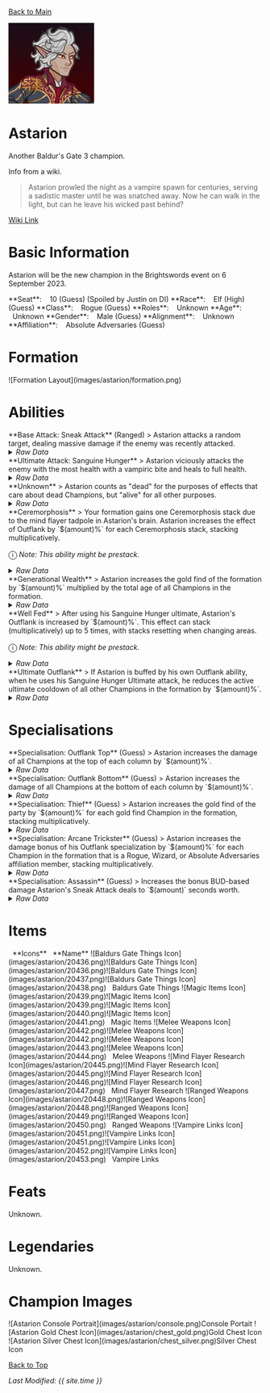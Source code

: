 [Back to Main](index.md)

![PC Portrait](images/astarion/portrait.png)

# Astarion

Another Baldur's Gate 3 champion.

Info from a wiki.
> Astarion prowled the night as a vampire spawn for centuries, serving a sadistic master until he was snatched away. Now he can walk in the light, but can he leave his wicked past behind?

[Wiki Link](https://baldursgate3.wiki.fextralife.com/Astarion)

# Basic Information

Astarion will be the new champion in the Brightswords event on 6 September 2023.

<span class="champStatsTableColumn">
    <span class="champStatsTableRow">
        <span class="champStatsTableInfoHeader">
            <span style="margin-right:4px;">**Seat**:</span>
        </span>
        <span class="champStatsTableInfoSmall">
            <span style="margin-left:8px;">10 (Guess) (Spoiled by Justin on DI)</span>
        </span>
    </span>
    <span class="champStatsTableRow">
        <span class="champStatsTableInfoHeader">
            <span style="margin-right:4px;">**Race**:</span>
        </span>
        <span class="champStatsTableInfoSmall">
            <span style="margin-left:8px;">Elf (High) (Guess)</span>
        </span>
    </span>
    <span class="champStatsTableRow">
        <span class="champStatsTableInfoHeader">
            <span style="margin-right:4px;">**Class**:</span>
        </span>
        <span class="champStatsTableInfoSmall">
            <span style="margin-left:8px;">Rogue (Guess)</span>
        </span>
    </span>
    <span class="champStatsTableRow">
        <span class="champStatsTableInfoHeader">
            <span style="margin-right:4px;">**Roles**:</span>
        </span>
        <span class="champStatsTableInfoSmall">
            <span style="margin-left:8px;">Unknown</span>
        </span>
    </span>
    <span class="champStatsTableRow">
        <span class="champStatsTableInfoHeader">
            <span style="margin-right:4px;">**Age**:</span>
        </span>
        <span class="champStatsTableInfoSmall">
            <span style="margin-left:8px;">Unknown</span>
        </span>
    </span>
    <span class="champStatsTableRow">
        <span class="champStatsTableInfoHeader">
            <span style="margin-right:4px;">**Gender**:</span>
        </span>
        <span class="champStatsTableInfoSmall">
            <span style="margin-left:8px;">Male (Guess)</span>
        </span>
    </span>
    <span class="champStatsTableRow">
        <span class="champStatsTableInfoHeader">
            <span style="margin-right:4px;">**Alignment**:</span>
        </span>
        <span class="champStatsTableInfoSmall">
            <span style="margin-left:8px;">Unknown</span>
        </span>
    </span>
    <span class="champStatsTableRow">
        <span class="champStatsTableInfoHeader">
            <span style="margin-right:4px;">**Affiliation**:</span>
        </span>
        <span class="champStatsTableInfoSmall">
            <span style="margin-left:8px;">Absolute Adversaries (Guess)</span>
        </span>
    </span>
</span>

# Formation

<span class="formationBorder">
    ![Formation Layout](images/astarion/formation.png)
</span>

# Abilities

<div markdown="1" class="abilityBorder"><div markdown="1" class="abilityBorderInner">
**Base Attack: Sneak Attack** (Ranged)
> Astarion attacks a random target, dealing massive damage if the enemy was recently attacked.
<details><summary><em>Raw Data</em></summary>
<p>
<pre>
{
    "description": "Astarion attacks a random target, dealing massive damage if the enemy was recently attacked.",
    "long_description": "",
    "damage_modifier": 1,
    "damage_types": ["ranged"],
    "graphic_id": 0,
    "target": "random",
    "aoe_radius": 0,
    "tags": ["ranged"],
    "num_targets": 1,
    "animations": [{
        "projectile_details": {
            "percent_height_offset": 10,
            "projectile_graphic_id": 20375,
            "projectile_speed": 1750,
            "hash": "ecac999b510d089e10f4e6a0edf92483",
            "rotation_speed": 720
        },
        "bonus_seconds_of_bud": 1,
        "teleport_sequence_name": "charge",
        "special_melee": "astarion",
        "shoot_offset": {
            "x": 50,
            "y": -125
        },
        "bud_override_upgrade_id": 12497,
        "type": "melee_attack",
        "shoot_sequence_name": "attack",
        "shoot_sound_id": 180,
        "shoot_frame": 5,
        "bonus_bud_threshold": 3
    }],
    "name": "Sneak Attack",
    "cooldown": 6,
    "id": 677
}
</pre>
</p>
</details>
</div></div>

<div markdown="1" class="abilityBorder"><div markdown="1" class="abilityBorderInner">
**Ultimate Attack: Sanguine Hunger**
> Astarion viciously attacks the enemy with the most health with a vampiric bite and heals to full health.
<details><summary><em>Raw Data</em></summary>
<p>
<pre>
{
    "description": "Astarion viciously attacks the enemy with the most health and heals to full health.",
    "long_description": "Astarion viciously attacks the enemy with the most health with a vampiric bite and heals to full health.",
    "damage_modifier": 0.03,
    "damage_types": ["melee"],
    "graphic_id": 20430,
    "target": "highest_health",
    "aoe_radius": 0,
    "tags": [
        "melee",
        "ultimate"
    ],
    "num_targets": 1,
    "animations": [{
        "damage_frame": 18,
        "teleport_sequence_name": "charge",
        "ultimate": "astarion",
        "melee_sequence_name": "ultimate",
        "type": "ultimate_attack"
    }],
    "name": "Sanguine Hunger",
    "cooldown": 60,
    "id": 678
}
</pre>
</p>
</details>
</div></div>

<div markdown="1" class="abilityBorder"><div markdown="1" class="abilityBorderInner">
**Unknown**
> Astarion counts as "dead" for the purposes of effects that care about dead Champions, but "alive" for all other purposes.
<details><summary><em>Raw Data</em></summary>
<p>
<pre>
{
    "effect_keys": [{"effect_string": "do_nothing"}],
    "requirements": "",
    "description": {"desc": "Astarion counts as \"dead\" for the purposes of effects that care about dead Champions, but \"alive\" for all other purposes."},
    "id": 1663,
    "flavour_text": "",
    "graphic_id": 0,
    "properties": {
        "is_formation_ability": true,
        "owner_use_outgoing_description": true,
        "formation_circle_icon": false
    }
}
</pre>
</p>
</details>
</div></div>

<div markdown="1" class="abilityBorder"><div markdown="1" class="abilityBorderInner">
**Ceremorphosis**
> Your formation gains one Ceremorphosis stack due to the mind flayer tadpole in Astarion's brain. Astarion increases the effect of Outflank by `$(amount)%` for each Ceremorphosis stack, stacking multiplicatively.

<span style="font-size:1.2em;">ⓘ</span> *Note: This ability might be prestack.*
<details><summary><em>Raw Data</em></summary>
<p>
<pre>
{
    "effect_keys": [
        {"effect_string": "pre_stack_amount,100"},
        {
            "amount_expr": "upgrade_amount(12489,0)",
            "stack_title": "Total Ceremorphosis Stacks",
            "amount_updated_listeners": ["slot_changed"],
            "stacks_multiply": true,
            "total_title": "Total Bonus",
            "off_when_benched": true,
            "show_bonus": true,
            "amount_func": "mult",
            "stack_func": "per_ceremorphosis_stacks",
            "effect_string": "buff_upgrades,0,12493,12494",
            "desc_forced_order": 2
        },
        {
            "stack_title": "Astarion Ceremorphosis Stacks",
            "manual_stacking": true,
            "stacks_multiply": false,
            "off_when_benched": true,
            "outgoing_buffs": false,
            "effect_string": "astarion_ceremorphosis_stacks,1",
            "show_stacks": true,
            "desc_forced_order": 1
        }
    ],
    "requirements": "",
    "description": {"desc": "Your formation gains one Ceremorphosis stack due to the mind flayer tadpole in Astarion's brain. Astarion increases the effect of Outflank by $(amount)% for each Ceremorphosis stack, stacking multiplicatively."},
    "id": 1664,
    "flavour_text": "",
    "graphic_id": 20421,
    "properties": {
        "indexed_effect_properties": true,
        "retain_on_slot_changed": true,
        "is_formation_ability": true,
        "default_bonus_index": 0,
        "owner_use_outgoing_description": true,
        "per_effect_index_bonuses": true
    }
}
</pre>
</p>
</details>
</div></div>

<div markdown="1" class="abilityBorder"><div markdown="1" class="abilityBorderInner">
**Generational Wealth**
> Astarion increases the gold find of the formation by `$(amount)%` multiplied by the total age of all Champions in the formation.
<details><summary><em>Raw Data</em></summary>
<p>
<pre>
{
    "effect_keys": [{
        "stack_title": "Total Age",
        "amount_updated_listeners": ["slot_changed"],
        "stacks_multiply": false,
        "off_when_benched": true,
        "show_bonus": true,
        "amount_func": "add",
        "stack_func": "per_hero_attribute",
        "per_hero_expr": "age",
        "effect_string": "gold_multiplier_mult,1"
    }],
    "requirements": "",
    "description": {"desc": "Astarion increases the gold find of the formation by $(amount)% multiplied by the total age of all Champions in the formation."},
    "id": 1665,
    "flavour_text": "",
    "graphic_id": 20422,
    "properties": {
        "is_formation_ability": true,
        "owner_use_outgoing_description": true
    }
}
</pre>
</p>
</details>
</div></div>

<div markdown="1" class="abilityBorder"><div markdown="1" class="abilityBorderInner">
**Well Fed**
> After using his Sanguine Hunger ultimate, Astarion's Outflank is increased by `$(amount)%`. This effect can stack (multiplicatively) up to 5 times, with stacks resetting when changing areas.

<span style="font-size:1.2em;">ⓘ</span> *Note: This ability might be prestack.*
<details><summary><em>Raw Data</em></summary>
<p>
<pre>
{
    "effect_keys": [
        {"effect_string": "pre_stack_amount,400"},
        {
            "amount_expr": "upgrade_amount(12491,0)",
            "stack_title": "Well Fed Stacks",
            "stacks_multiply": true,
            "show_bonus": true,
            "effect_string": "buff_upgrades,0,12493,12494",
            "max_stacks": 5,
            "more_triggers": [{
                "action": {"type": "reset"},
                "trigger": "area_changed"
            }],
            "stacks_on_trigger": "owner_ultimate_attack"
        }
    ],
    "requirements": "",
    "description": {"desc": "After using his Sanguine Hunger ultimate, Astarion's Outflank is increased by $(amount)%. This effect can stack (multiplicatively) up to 5 times, with stacks resetting when changing areas."},
    "id": 1666,
    "flavour_text": "",
    "graphic_id": 20424,
    "properties": {
        "indexed_effect_properties": true,
        "retain_on_slot_changed": true,
        "is_formation_ability": true,
        "default_bonus_index": 0,
        "owner_use_outgoing_description": true,
        "per_effect_index_bonuses": true
    }
}
</pre>
</p>
</details>
</div></div>

<div markdown="1" class="abilityBorder"><div markdown="1" class="abilityBorderInner">
**Ultimate Outflank**
> If Astarion is buffed by his own Outflank ability, when he uses his Sanguine Hunger Ultimate attack, he reduces the active ultimate cooldown of all other Champions in the formation by `$(amount)%`.
<details><summary><em>Raw Data</em></summary>
<p>
<pre>
{
    "effect_keys": [{
        "effect_string": "astarion_the_ultimate_outflake,10",
        "hero_id_blacklist": [43]
    }],
    "requirements": "",
    "description": {"desc": "If Astarion is buffed by his own Outflank ability, when he uses his Sanguine Hunger Ultimate attack, he reduces the active ultimate cooldown of all other Champions in the formation by $(amount)%."},
    "id": 1667,
    "flavour_text": "",
    "graphic_id": 20423,
    "properties": {
        "is_formation_ability": true,
        "owner_use_outgoing_description": true
    }
}
</pre>
</p>
</details>
</div></div>

# Specialisations

<div markdown="1" class="abilityBorder"><div markdown="1" class="abilityBorderInner">
**Specialisation: Outflank Top** (Guess)
> Astarion increases the damage of all Champions at the top of each column by `$(amount)%`.
<details><summary><em>Raw Data</em></summary>
<p>
<pre>
{
    "effect_keys": [{
        "off_when_benched": true,
        "effect_string": "hero_dps_multiplier_mult,100",
        "targets": ["top_row_of_each_column"]
    }],
    "requirements": "",
    "description": {"desc": "Astarion increases the damage of all Champions at the top of each column by $(amount)%."},
    "id": 1668,
    "flavour_text": "",
    "graphic_id": 20759,
    "properties": {
        "is_formation_ability": true,
        "owner_use_outgoing_description": true,
        "type": "upgrade",
        "tracking_name": "outflank"
    }
}
</pre>
</p>
</details>
</div></div>

<div markdown="1" class="abilityBorder"><div markdown="1" class="abilityBorderInner">
**Specialisation: Outflank Bottom** (Guess)
> Astarion increases the damage of all Champions at the bottom of each column by `$(amount)%`.
<details><summary><em>Raw Data</em></summary>
<p>
<pre>
{
    "effect_keys": [{
        "off_when_benched": true,
        "effect_string": "hero_dps_multiplier_mult,100",
        "targets": ["bottom_row_of_each_column"]
    }],
    "requirements": "",
    "description": {"desc": "Astarion increases the damage of all Champions at the bottom of each column by $(amount)%"},
    "id": 1669,
    "flavour_text": "",
    "graphic_id": 20758,
    "properties": {
        "is_formation_ability": true,
        "owner_use_outgoing_description": true,
        "type": "upgrade",
        "tracking_name": "outflank"
    }
}
</pre>
</p>
</details>
</div></div>

<div markdown="1" class="abilityBorder"><div markdown="1" class="abilityBorderInner">
**Specialisation: Thief** (Guess)
> Astarion increases the gold find of the party by `$(amount)%` for each gold find Champion in the formation, stacking multiplicatively.
<details><summary><em>Raw Data</em></summary>
<p>
<pre>
{
    "effect_keys": [{"effect_string": "gold_mult_per_tagged_crusader_mult,100,gold"}],
    "requirements": "",
    "description": {"desc": "Astarion increases the gold find of the party by $(amount)% for each gold find Champion in the formation, stacking multiplicatively."},
    "id": 1670,
    "flavour_text": "",
    "graphic_id": 0,
    "properties": {
        "is_formation_ability": true,
        "spec_option_post_apply_info": "Qualified Champions: $num_stacks",
        "owner_use_outgoing_description": true,
        "type": "upgrade",
        "formation_circle_icon": false
    }
}
</pre>
</p>
</details>
</div></div>

<div markdown="1" class="abilityBorder"><div markdown="1" class="abilityBorderInner">
**Specialisation: Arcane Trickster** (Guess)
> Astarion increases the damage bonus of his Outflank specialization by `$(amount)%` for each Champion in the formation that is a Rogue, Wizard, or Absolute Adversaries affiliation member, stacking multiplicatively.
<details><summary><em>Raw Data</em></summary>
<p>
<pre>
{
    "effect_keys": [{
        "stack_title": "Qualified Champions",
        "amount_updated_listeners": [
            "hero_tags_changed",
            "slot_changed"
        ],
        "show_bonus": true,
        "amount_func": "mult",
        "stack_func": "per_hero",
        "effect_string": "buff_upgrades,100,12493,12494",
        "tag": "absoluteadversaries|rogue|wizard"
    }],
    "requirements": "",
    "description": {"desc": "Astarion increases the damage bonus of his Outflank specialization by $(amount)% for each Champion in the formation that is a Rogue, Wizard, or Absolute Adversaries affiliation member, stacking multiplicatively."},
    "id": 1671,
    "flavour_text": "",
    "graphic_id": 0,
    "properties": {
        "is_formation_ability": true,
        "spec_option_post_apply_info": "Qualified Champions: $num_stacks",
        "owner_use_outgoing_description": true,
        "type": "upgrade",
        "formation_circle_icon": false
    }
}
</pre>
</p>
</details>
</div></div>

<div markdown="1" class="abilityBorder"><div markdown="1" class="abilityBorderInner">
**Specialisation: Assassin** (Guess)
> Increases the bonus BUD-based damage Astarion's Sneak Attack deals to `$(amount)` seconds worth.
<details><summary><em>Raw Data</em></summary>
<p>
<pre>
{
    "effect_keys": [{"effect_string": "do_nothing,5"}],
    "requirements": "",
    "description": {"desc": "Increases the bonus BUD-based damage Astarion's Sneak Attack deals to $(amount) seconds worth."},
    "id": 1672,
    "flavour_text": "",
    "graphic_id": 0,
    "properties": {
        "is_formation_ability": true,
        "owner_use_outgoing_description": true,
        "type": "upgrade",
        "formation_circle_icon": false
    }
}
</pre>
</p>
</details>
</div></div>

# Items

<span class="itemTableColumn">
    <span class="itemTableRowHeader">
        <span class="itemTableIcon">
            <span style="margin-left:8px;">**Icons**</span>
        </span>
        <span class="itemTableNameSmall">
            <span style="margin-left: 8px;">**Name**</span>
        </span>
    </span>
    <span class="itemTableRow">
        <span class="itemTableIcon">
            <span class="itemTableIcon1">![Baldurs Gate Things Icon](images/astarion/20436.png)</span><span class="itemTableIcon2">![Baldurs Gate Things Icon](images/astarion/20436.png)</span><span class="itemTableIcon3">![Baldurs Gate Things Icon](images/astarion/20437.png)</span><span class="itemTableIcon4">![Baldurs Gate Things Icon](images/astarion/20438.png)</span>
        </span>
        <span class="itemTableNameSmall">
            <span style="margin-left: 8px;">Baldurs Gate Things</span>
        </span>
    </span>
    <span class="itemTableRow">
        <span class="itemTableIcon">
            <span class="itemTableIcon1">![Magic Items Icon](images/astarion/20439.png)</span><span class="itemTableIcon2">![Magic Items Icon](images/astarion/20439.png)</span><span class="itemTableIcon3">![Magic Items Icon](images/astarion/20440.png)</span><span class="itemTableIcon4">![Magic Items Icon](images/astarion/20441.png)</span>
        </span>
        <span class="itemTableNameSmall">
            <span style="margin-left: 8px;">Magic Items</span>
        </span>
    </span>
    <span class="itemTableRow">
        <span class="itemTableIcon">
            <span class="itemTableIcon1">![Melee Weapons Icon](images/astarion/20442.png)</span><span class="itemTableIcon2">![Melee Weapons Icon](images/astarion/20442.png)</span><span class="itemTableIcon3">![Melee Weapons Icon](images/astarion/20443.png)</span><span class="itemTableIcon4">![Melee Weapons Icon](images/astarion/20444.png)</span>
        </span>
        <span class="itemTableNameSmall">
            <span style="margin-left: 8px;">Melee Weapons</span>
        </span>
    </span>
    <span class="itemTableRow">
        <span class="itemTableIcon">
            <span class="itemTableIcon1">![Mind Flayer Research Icon](images/astarion/20445.png)</span><span class="itemTableIcon2">![Mind Flayer Research Icon](images/astarion/20445.png)</span><span class="itemTableIcon3">![Mind Flayer Research Icon](images/astarion/20446.png)</span><span class="itemTableIcon4">![Mind Flayer Research Icon](images/astarion/20447.png)</span>
        </span>
        <span class="itemTableNameSmall">
            <span style="margin-left: 8px;">Mind Flayer Research</span>
        </span>
    </span>
    <span class="itemTableRow">
        <span class="itemTableIcon">
            <span class="itemTableIcon1">![Ranged Weapons Icon](images/astarion/20448.png)</span><span class="itemTableIcon2">![Ranged Weapons Icon](images/astarion/20448.png)</span><span class="itemTableIcon3">![Ranged Weapons Icon](images/astarion/20449.png)</span><span class="itemTableIcon4">![Ranged Weapons Icon](images/astarion/20450.png)</span>
        </span>
        <span class="itemTableNameSmall">
            <span style="margin-left: 8px;">Ranged Weapons</span>
        </span>
    </span>
    <span class="itemTableRow">
        <span class="itemTableIcon">
            <span class="itemTableIcon1">![Vampire Links Icon](images/astarion/20451.png)</span><span class="itemTableIcon2">![Vampire Links Icon](images/astarion/20451.png)</span><span class="itemTableIcon3">![Vampire Links Icon](images/astarion/20452.png)</span><span class="itemTableIcon4">![Vampire Links Icon](images/astarion/20453.png)</span>
        </span>
        <span class="itemTableNameSmall">
            <span style="margin-left: 8px;">Vampire Links</span>
        </span>
    </span>
</span>

# Feats

Unknown.

# Legendaries

Unknown.

# Champion Images

<span class="championImagesColumn">
    <span class="championImagesRow">
        <span class="championImagesPortrait">
            ![Astarion Console Portrait](images/astarion/console.png)Console Portait
        </span>
    </span>
    <span class="championImagesRow">
        <span class="championImagesChests">
            ![Astarion Gold Chest Icon](images/astarion/chest_gold.png)Gold Chest Icon
        </span>
        <span class="championImagesChests">
            ![Astarion Silver Chest Icon](images/astarion/chest_silver.png)Silver Chest Icon
        </span>
    </span>
</span>

[Back to Top](#top)

*Last Modified: {{ site.time }}*
